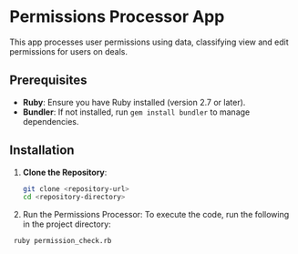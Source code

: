 # Permissions Processor App

This app processes user permissions using data, classifying view and edit permissions for users on deals.

## Prerequisites

- **Ruby**: Ensure you have Ruby installed (version 2.7 or later).
- **Bundler**: If not installed, run `gem install bundler` to manage dependencies.

## Installation

1. **Clone the Repository**:
   ```bash
   git clone <repository-url>
   cd <repository-directory>
   ```
2.	Run the Permissions Processor:
To execute the code, run the following in the project directory:
 ```bash
  ruby permission_check.rb
   ```
